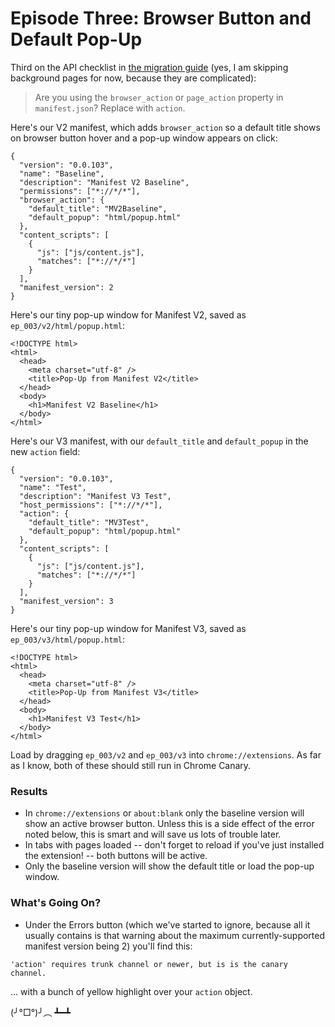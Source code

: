 # Episode Three: Browser Button and Default Pop-Up

Third on the API checklist in [the migration guide](https://developer.chrome.com/extensions/migrating_to_manifest_v3) (yes, I am skipping background pages for now, because they are complicated):

> Are you using the `browser_action` or `page_action` property in `manifest.json`? Replace with `action`.

Here's our V2 manifest, which adds `browser_action` so a default title shows on browser button hover and a pop-up window appears on click:

````
{
  "version": "0.0.103",
  "name": "Baseline",
  "description": "Manifest V2 Baseline",
  "permissions": ["*://*/*"],
  "browser_action": {
    "default_title": "MV2Baseline",
    "default_popup": "html/popup.html"
  },
  "content_scripts": [
    {
      "js": ["js/content.js"],
      "matches": ["*://*/*"]
    }
  ],
  "manifest_version": 2
}
````

Here's our tiny pop-up window for Manifest V2, saved as `ep_003/v2/html/popup.html`:

````
<!DOCTYPE html>
<html>
  <head>
    <meta charset="utf-8" />
    <title>Pop-Up from Manifest V2</title>
  </head>
  <body>
    <h1>Manifest V2 Baseline</h1>
  </body>
</html>
````

Here's our V3 manifest, with our `default_title` and `default_popup` in the new `action` field:

````
{
  "version": "0.0.103",
  "name": "Test",
  "description": "Manifest V3 Test",
  "host_permissions": ["*://*/*"],
  "action": {
    "default_title": "MV3Test",
    "default_popup": "html/popup.html"
  },
  "content_scripts": [
    {
      "js": ["js/content.js"],
      "matches": ["*://*/*"]
    }
  ],
  "manifest_version": 3
}
````

Here's our tiny pop-up window for Manifest V3, saved as `ep_003/v3/html/popup.html`:

````
<!DOCTYPE html>
<html>
  <head>
    <meta charset="utf-8" />
    <title>Pop-Up from Manifest V3</title>
  </head>
  <body>
    <h1>Manifest V3 Test</h1>
  </body>
</html>
````

Load by dragging `ep_003/v2` and `ep_003/v3` into `chrome://extensions`.  As far as I know, both of these should still run in Chrome Canary.

### Results

- In `chrome://extensions` or `about:blank` only the baseline version will show an active browser button.  Unless this is a side effect of the error noted below, this is smart and will save us lots of trouble later.
- In tabs with pages loaded -- don't forget to reload if you've just installed the extension! -- both buttons will be active.
- Only the baseline version will show the default title or load the pop-up window.

### What's Going On?

- Under the Errors button (which we've started to ignore, because all it usually contains is that warning about the maximum currently-supported manifest version being 2) you'll find this:

````'action' requires trunk channel or newer, but is is the canary channel.````

... with a bunch of yellow highlight over your `action` object.  

(╯°□°)╯︵ ┻━┻
